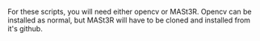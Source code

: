 For these scripts, you will need either opencv or MASt3R. Opencv can be installed as normal, but MASt3R will have to be cloned and installed from it's github.
